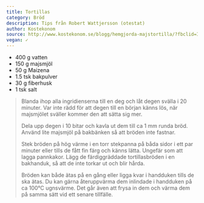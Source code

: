 ```yaml
---
title: Tortillas
category: Bröd
description: Tips från Robert Wattjersson (otestat)
author: Kostekonom
source: http://www.kostekonom.se/blogg/hemgjorda-majstortilla/?fbclid=IwAR3T9u8HKXYy48q4VlsR4qy_lZytBAWhIzH9ptqmTy335NF3S5z_p4389hg
vegan: ✓
---
```


- 400 g vatten
- 150 g majsmjöl
- 50 g Maizena
- 1.5 tsk bakpulver
- 30 g fiberhusk
- 1 tsk salt

> Blanda ihop alla ingridienserna till en deg och låt degen svälla i 20 minuter. Var inte rädd för att degen till en början känns lös, när majsmjölet sväller kommer den att sätta sig mer.
> 
> Dela upp degen i 10 bitar och kavla ut dem till ca 1 mm runda bröd. Använd lite majsmjöl på bakbänken så att bröden inte fastnar.
> 
> Stek bröden på hög värme i en torr stekpanna på båda sidor i ett par minuter eller tills de fått fin färg och känns lätta. Ungefär som att lagga pannkakor. Lägg de färdiggräddade tortillasbröden i en bakhanduk, så att de inte torkar ut och blir hårda.
>
> Bröden kan både ätas på en gång eller ligga kvar i handduken tills de ska ätas. Du kan gärna återuppvärma dem inlindade i handduken på ca 100°C ugnsvärme. Det går även att frysa in dem och värma dem på samma sätt vid ett senare tillfälle.
